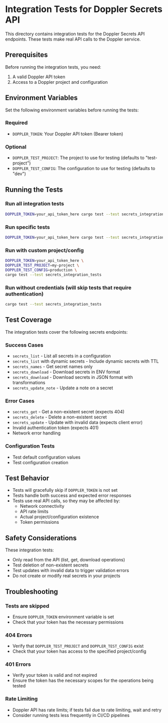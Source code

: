 # Integration Tests for Doppler Secrets API

This directory contains integration tests for the Doppler Secrets API endpoints. These tests make real API calls to the Doppler service.

## Prerequisites

Before running the integration tests, you need:

1. A valid Doppler API token
2. Access to a Doppler project and configuration

## Environment Variables

Set the following environment variables before running the tests:

### Required
- `DOPPLER_TOKEN`: Your Doppler API token (Bearer token)

### Optional
- `DOPPLER_TEST_PROJECT`: The project to use for testing (defaults to "test-project")
- `DOPPLER_TEST_CONFIG`: The configuration to use for testing (defaults to "dev")

## Running the Tests

### Run all integration tests
```bash
DOPPLER_TOKEN=your_api_token_here cargo test --test secrets_integration_tests
```

### Run specific tests
```bash
DOPPLER_TOKEN=your_api_token_here cargo test --test secrets_integration_tests test_secrets_list_integration
```

### Run with custom project/config
```bash
DOPPLER_TOKEN=your_api_token_here \
DOPPLER_TEST_PROJECT=my-project \
DOPPLER_TEST_CONFIG=production \
cargo test --test secrets_integration_tests
```

### Run without credentials (will skip tests that require authentication)
```bash
cargo test --test secrets_integration_tests
```

## Test Coverage

The integration tests cover the following secrets endpoints:

### Success Cases
- `secrets_list` - List all secrets in a configuration
- `secrets_list` with dynamic secrets - Include dynamic secrets with TTL
- `secrets_names` - Get secret names only
- `secrets_download` - Download secrets in ENV format
- `secrets_download` - Download secrets in JSON format with transformations
- `secrets_update_note` - Update a note on a secret

### Error Cases
- `secrets_get` - Get a non-existent secret (expects 404)
- `secrets_delete` - Delete a non-existent secret
- `secrets_update` - Update with invalid data (expects client error)
- Invalid authentication token (expects 401)
- Network error handling

### Configuration Tests
- Test default configuration values
- Test configuration creation

## Test Behavior

- Tests will gracefully skip if `DOPPLER_TOKEN` is not set
- Tests handle both success and expected error responses
- Tests use real API calls, so they may be affected by:
  - Network connectivity
  - API rate limits
  - Actual project/configuration existence
  - Token permissions

## Safety Considerations

These integration tests:
- Only read from the API (list, get, download operations)
- Test deletion of non-existent secrets
- Test updates with invalid data to trigger validation errors
- Do not create or modify real secrets in your projects

## Troubleshooting

### Tests are skipped
- Ensure `DOPPLER_TOKEN` environment variable is set
- Check that your token has the necessary permissions

### 404 Errors
- Verify that `DOPPLER_TEST_PROJECT` and `DOPPLER_TEST_CONFIG` exist
- Check that your token has access to the specified project/config

### 401 Errors
- Verify your token is valid and not expired
- Ensure the token has the necessary scopes for the operations being tested

### Rate Limiting
- Doppler API has rate limits; if tests fail due to rate limiting, wait and retry
- Consider running tests less frequently in CI/CD pipelines 